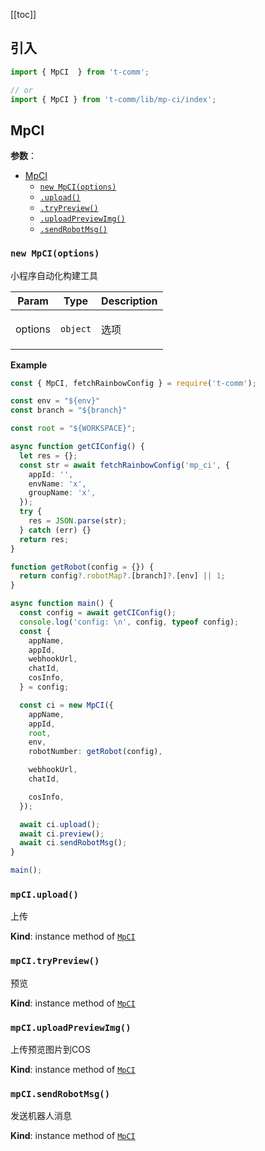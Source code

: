 [[toc]]

<h2>引入</h2>

```ts
import { MpCI  } from 't-comm';

// or
import { MpCI } from 't-comm/lib/mp-ci/index';
```


## MpCI 


**参数**：




* [MpCI](#MpCI)
    * [`new MpCI(options)`](#new_MpCI_new)
    * [`.upload()`](#MpCI+upload)
    * [`.tryPreview()`](#MpCI+tryPreview)
    * [`.uploadPreviewImg()`](#MpCI+uploadPreviewImg)
    * [`.sendRobotMsg()`](#MpCI+sendRobotMsg)

<a name="new_MpCI_new"></a>

### `new MpCI(options)`
<p>小程序自动化构建工具</p>


| Param | Type | Description |
| --- | --- | --- |
| options | <code>object</code> | <p>选项</p> |

**Example**  
```typescript
const { MpCI, fetchRainbowConfig } = require('t-comm');

const env = "${env}"
const branch = "${branch}"

const root = "${WORKSPACE}";

async function getCIConfig() {
  let res = {};
  const str = await fetchRainbowConfig('mp_ci', {
    appId: '',
    envName: 'x',
    groupName: 'x',
  });
  try {
    res = JSON.parse(str);
  } catch (err) {}
  return res;
}

function getRobot(config = {}) {
  return config?.robotMap?.[branch]?.[env] || 1;
}

async function main() {
  const config = await getCIConfig();
  console.log('config: \n', config, typeof config);
  const {
    appName,
    appId,
    webhookUrl,
    chatId,
    cosInfo,
  } = config;

  const ci = new MpCI({
    appName,
    appId,
    root,
    env,
    robotNumber: getRobot(config),

    webhookUrl,
    chatId,

    cosInfo,
  });

  await ci.upload();
  await ci.preview();
  await ci.sendRobotMsg();
}

main();
```
<a name="MpCI+upload"></a>

### `mpCI.upload()`
<p>上传</p>

**Kind**: instance method of [<code>MpCI</code>](#MpCI)  
<a name="MpCI+tryPreview"></a>

### `mpCI.tryPreview()`
<p>预览</p>

**Kind**: instance method of [<code>MpCI</code>](#MpCI)  
<a name="MpCI+uploadPreviewImg"></a>

### `mpCI.uploadPreviewImg()`
<p>上传预览图片到COS</p>

**Kind**: instance method of [<code>MpCI</code>](#MpCI)  
<a name="MpCI+sendRobotMsg"></a>

### `mpCI.sendRobotMsg()`
<p>发送机器人消息</p>

**Kind**: instance method of [<code>MpCI</code>](#MpCI)  
